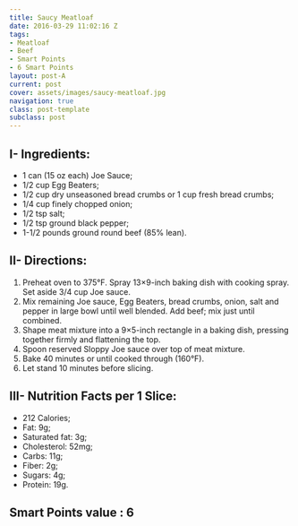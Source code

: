 ```yaml
---
title: Saucy Meatloaf
date: 2016-03-29 11:02:16 Z
tags:
- Meatloaf
- Beef
- Smart Points
- 6 Smart Points
layout: post-A
current: post
cover: assets/images/saucy-meatloaf.jpg
navigation: true
class: post-template
subclass: post
---
```


## I- Ingredients:

* 1 can (15 oz each) Joe Sauce;
* 1/2 cup Egg Beaters;
* 1/2 cup dry unseasoned bread crumbs or 1 cup fresh bread crumbs;
* 1/4 cup finely chopped onion;
* 1/2 tsp salt;
* 1/2 tsp ground black pepper;
* 1-1/2 pounds ground round beef (85% lean).

## II- Directions:

1. Preheat oven to 375°F. Spray 13×9-inch baking dish with cooking spray. Set aside 3/4 cup Joe sauce.
1. Mix remaining Joe sauce, Egg Beaters, bread crumbs, onion, salt and pepper in large bowl until well blended. Add beef; mix just until combined.
1. Shape meat mixture into a 9×5-inch rectangle in a baking dish, pressing together firmly and flattening the top.
1. Spoon reserved Sloppy Joe sauce over top of meat mixture.
1. Bake 40 minutes or until cooked through (160°F).
1. Let stand 10 minutes before slicing.

## III- Nutrition Facts per 1 Slice:

* 212 Calories;
* Fat: 9g;
* Saturated fat: 3g;
* Cholesterol: 52mg;
* Carbs: 11g;
* Fiber: 2g;
* Sugars: 4g;
* Protein: 19g.

## Smart Points value : 6
